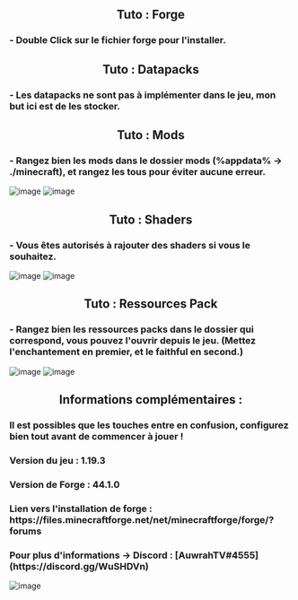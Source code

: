 <h2 align="center">Tuto : Forge</h2>
<h3 align="left">- Double Click sur le fichier forge pour l'installer.</h3>

<h2 align="center">Tuto : Datapacks</h2>
<h3 align="left">- Les datapacks ne sont pas à implémenter dans le jeu, mon but ici est de les stocker.</h3>

<h2 align="center">Tuto : Mods</h2>
<h3 align="left">- Rangez bien les mods dans le dossier mods (%appdata% -> ./minecraft), et rangez les tous pour éviter aucune erreur.</h3>

![image](https://user-images.githubusercontent.com/114651499/221049587-f6fa2202-8a9a-4c6e-8366-41313d091712.png)
![image](https://user-images.githubusercontent.com/114651499/221049637-97abb721-a03e-4804-a3dc-b7551f971289.png)

<h2 align="center">Tuto : Shaders</h2>
<h3 align="left">- Vous êtes autorisés à rajouter des shaders si vous le souhaitez.</h3>

![image](https://user-images.githubusercontent.com/114651499/221049699-bf48332e-a724-40f2-8167-151149515949.png)
![image](https://user-images.githubusercontent.com/114651499/221049727-d56b79b7-ccd2-49b5-8715-ecd4fe7d284a.png)

<h2 align="center">Tuto : Ressources Pack</h2>
<h3 align="left">- Rangez bien les ressources packs dans le dossier qui correspond, vous pouvez l'ouvrir depuis le jeu. (Mettez l'enchantement en premier, et le faithful en second.)</h3>

![image](https://user-images.githubusercontent.com/114651499/221049792-b1cb12bd-6515-4bd4-b8d3-46fb7d7f162b.png)
![image](https://user-images.githubusercontent.com/114651499/221049836-05bc2e49-5914-4939-b516-8adb17bef753.png)

<h2 align="center">Informations complémentaires :</h2>
<h3 align="left"> Il est possibles que les touches entre en confusion, configurez bien tout avant de commencer à jouer ! </h3>
<h3 align="left"> Version du jeu : 1.19.3 </h3>
<h3 align="left"> Version de Forge : 44.1.0 </h3>
<h3 align="left"> Lien vers l'installation de forge : https://files.minecraftforge.net/net/minecraftforge/forge/?forums </h3>
<h3 align="left"> Pour plus d'informations -> Discord : [AuwrahTV#4555](https://discord.gg/WuSHDVn) </h3>

![image](https://user-images.githubusercontent.com/114651499/221050055-4806d150-3077-4002-8e60-ac5cc86a80ec.png)

